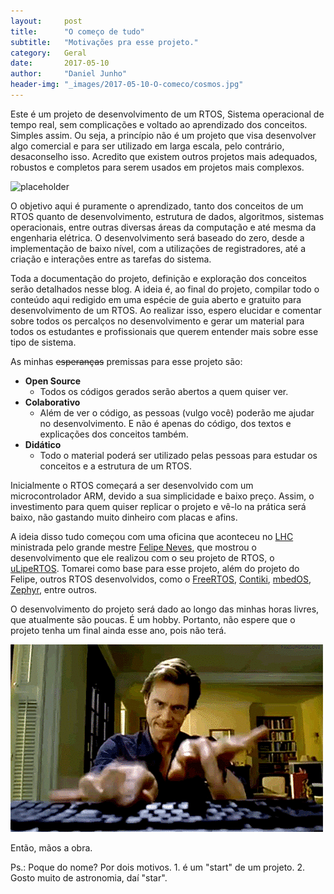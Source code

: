 ```yaml
---
layout:     post
title:      "O começo de tudo"
subtitle:   "Motivações pra esse projeto."
category: 	Geral
date:       2017-05-10
author:     "Daniel Junho"
header-img: "_images/2017-05-10-O-comeco/cosmos.jpg"
---
```


Este é um projeto de desenvolvimento de um RTOS, Sistema operacional de tempo real, sem complicações e voltado ao aprendizado dos conceitos. Simples assim. Ou seja, a princípio não é um projeto que visa desenvolver algo comercial e para ser utilizado em larga escala, pelo contrário, desaconselho isso. Acredito que existem outros projetos mais adequados, robustos e completos para serem usados em projetos mais complexos.

![placeholder](/_images/2017-05-10-O-comeco/coringa.gif "Show time!")

O objetivo aqui é puramente o aprendizado, tanto dos conceitos de um RTOS quanto de desenvolvimento, estrutura de dados, algoritmos, sistemas operacionais, entre outras diversas áreas da computação e até mesma da engenharia elétrica. O desenvolvimento será baseado do zero, desde a implementação de baixo nível, com a utilizações de registradores, até a criação e interações entre as tarefas do sistema.

Toda a documentação do projeto, definição e exploração dos conceitos serão detalhados nesse blog. A ideia é, ao final do projeto, compilar todo o conteúdo aqui redigido em uma espécie de guia aberto e gratuito para desenvolvimento de um RTOS. Ao realizar isso, espero elucidar e comentar sobre todos os percalços no desenvolvimento e gerar um material para todos os estudantes e profissionais que querem entender mais sobre esse tipo de sistema.

As minhas <s>esperanças</s> premissas para esse projeto são:

* **Open Source**
  * Todos os códigos gerados serão abertos a quem quiser ver.
* **Colaborativo**
  * Além de ver o código, as pessoas (vulgo você) poderão me ajudar no desenvolvimento. E não é apenas do código, dos textos e explicações dos conceitos também.
* **Didático**
  * Todo o material poderá ser utilizado pelas pessoas para estudar os conceitos e a estrutura de um RTOS.

Inicialmente o RTOS começará a ser desenvolvido com um microcontrolador ARM, devido a sua simplicidade e baixo preço. Assim, o investimento para quem quiser replicar o projeto e vê-lo na prática será baixo, não gastando muito dinheiro com placas e afins.

A ideia disso tudo começou com uma oficina que aconteceu no [LHC](lhc.net.br) ministrada pelo grande mestre [Felipe Neves](https://www.embarcados.com.br/author/felipe-projetosterra-com-br/), que mostrou o desenvolvimento que ele realizou com o seu projeto de RTOS, o [uLipeRTOS](https://github.com/uLipe/uLipeRTOS). Tomarei como base para esse projeto, além do projeto do Felipe, outros RTOS desenvolvidos, como o [FreeRTOS](http://www.freertos.org/), [Contiki](http://www.contiki-os.org/), [mbedOS](https://www.mbed.com/en/), [Zephyr](https://www.zephyrproject.org/), entre outros.

O desenvolvimento do projeto será dado ao longo das minhas horas livres, que atualmente são poucas. É um hobby. Portanto, não espere que o projeto tenha um final ainda esse ano, pois não terá.

![placeholder](/_images/2017-05-10-O-comeco/code.gif "Coloca mais combustível!")

Então, mãos a obra.

Ps.: Poque do nome? Por dois motivos. 1. é um "start" de um projeto. 2. Gosto muito de astronomia, daí "star".